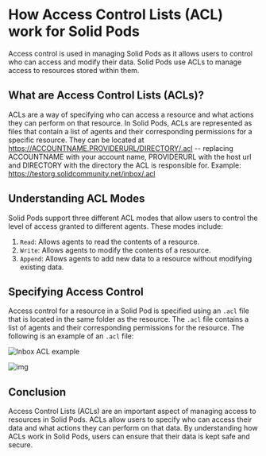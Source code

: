# How Access Control Lists (ACL) work for Solid Pods

Access control is used in managing Solid Pods as it allows users to control who can access and modify their data. Solid Pods use ACLs to manage access to resources stored within them.

## What are Access Control Lists (ACLs)?

ACLs are a way of specifying who can access a resource and what actions they can perform on that resource. In Solid Pods, ACLs are represented as files that contain a list of agents and their corresponding permissions for a specific resource. They can be located at https://ACCOUNTNAME.PROVIDERURL/DIRECTORY/.acl -- replacing ACCOUNTNAME with your account name, PROVIDERURL with the host url and DIRECTORY with the directory the ACL is responsible for.
Example: https://testorg.solidcommunity.net/inbox/.acl

## Understanding ACL Modes

Solid Pods support three different ACL modes that allow users to control the level of access granted to different agents. These modes include:

1.  `Read`: Allows agents to read the contents of a resource.
2.  `Write`: Allows agents to modify the contents of a resource.
3.  `Append`: Allows agents to add new data to a resource without modifying existing data.

## Specifying Access Control

Access control for a resource in a Solid Pod is specified using an `.acl` file that is located in the same folder as the resource. The `.acl` file contains a list of agents and their corresponding permissions for the resource. The following is an example of an `.acl` file:

![Inbox ACL example](Screenshot1.png "inbox ACL example")

![img](https://drive.google.com/file/d/1_e2Na4iokR9R1WAswYvcnNyYo9fByDmN/view?usp=share_link)

## Conclusion

Access Control Lists (ACLs) are an important aspect of managing access to resources in Solid Pods. ACLs allow users to specify who can access their data and what actions they can perform on that data. By understanding how ACLs work in Solid Pods, users can ensure that their data is kept safe and secure.
